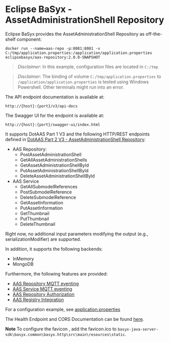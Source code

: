 # Eclipse BaSyx - AssetAdministrationShell Repository 
Eclipse BaSyx provides the AssetAdministrationShell Repository as off-the-shelf component:

    docker run --name=aas-repo -p:8081:8081 -v C:/tmp/application.properties:/application/application.properties eclipsebasyx/aas-repository:2.0.0-SNAPSHOT 

> *Disclaimer*: In this example, configuration files are located in `C:/tmp`

> *Disclaimer*: The binding of volume `C:/tmp/application.properties` to `/application/application.properties` is tested using Windows Powershell. Other terminals might run into an error.

The API endpoint documentation is available at:

	http://{host}:{port}/v3/api-docs
	
The Swagger UI for the endpoint is available at:

	http://{host}:{port}/swagger-ui/index.html

It supports DotAAS Part 1 V3 and the following HTTP/REST endpoints defined in [DotAAS Part 2 V3 - AssetAdministrationShell Repository](https://app.swaggerhub.com/apis/Plattform_i40/AssetAdministrationShellRepositoryServiceSpecification/V3.0.1_SSP-001):

* AAS Repository:
  * PostAssetAdministrationShell
  * GetAllAssetAdministrationShells
  * GetAssetAdministrationShellById
  * PutAssetAdministrationShellById
  * DeleteAssetAdministrationShellById
* AAS Service
  * GetAllSubmodelReferences
  * PostSubmodelReference
  * DeleteSubmodelReference
  * GetAssetInformation
  * PutAssetInformation
  * GetThumbnail
  * PutThumbnail
  * DeleteThumbnail

Right now, no additional input parameters modifying the output (e.g., serializationModifier) are supported.

In addition, it supports the following backends:
* InMemory
* MongoDB

Furthermore, the following features are provided:
* [AAS Repository MQTT eventing](basyx.aasrepository-feature-mqtt/)
* [AAS Service MQTT eventing](../basyx.aasservice/basyx.aasservice-feature-mqtt/)
* [AAS Repository Authorization](basyx.aasrepository-feature-authorization)
* [AAS Registry Integration](basyx.aasrepository-feature-registry-integration)

For a configuration example, see [application.properties](basyx.aasrepository.component/src/main/resources/application.properties)

The Health Endpoint and CORS Documentation can be found [here](../docs/Readme.md). 

**Note**
To configure the favicon , add the favicon.ico to ``basyx-java-server-sdk\basyx.common\basyx.http\src\main\resources\static``.
